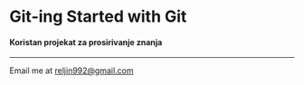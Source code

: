 # Git-ing Started with Git

#### Koristan projekat za prosirivanje znanja

---

Email me at [reljin992@gmail.com](Mailto:reljin992@gmail.com)